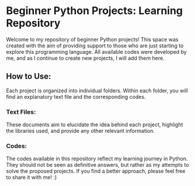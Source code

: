 # Beginner Python Projects: Learning Repository

Welcome to my repository of beginner Python projects! This space was created with the aim of providing support to those who are just starting to explore this programming language. All available codes were developed by me, and as I continue to create new projects, I will add them here.

## How to Use:

Each project is organized into individual folders. Within each folder, you will find an explanatory text file and the corresponding codes.

### Text Files:

These documents aim to elucidate the idea behind each project, highlight the libraries used, and provide any other relevant information.

### Codes:

The codes available in this repository reflect my learning journey in Python. They should not be seen as definitive answers, but rather as my attempts to solve the proposed projects. If you find a better approach, please feel free to share it with me! :)


